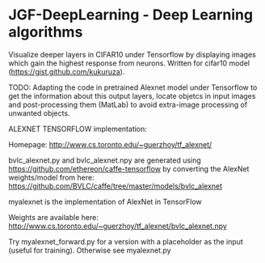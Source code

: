 # JGF-DeepLearning - Deep Learning algorithms 

Visualize deeper layers in CIFAR10 under Tensorflow by displaying images which gain the highest response from neurons. Written for cifar10 model (https://gist.github.com/kukuruza).

TODO: Adapting the code in pretrained Alexnet model under Tensorflow to get the information about this output layers, locate objetcs in input images and post-processing them (MatLab) to avoid extra-image processing of unwanted objects.

ALEXNET TENSORFLOW implementation:

Homepage:
http://www.cs.toronto.edu/~guerzhoy/tf_alexnet/

bvlc_alexnet.py and bvlc_alexnet.npy are generated using https://github.com/ethereon/caffe-tensorflow by converting the AlexNet weights/model from here:
https://github.com/BVLC/caffe/tree/master/models/bvlc_alexnet


myalexnet is the implementation of AlexNet in TensorFlow

Weights are available here:
http://www.cs.toronto.edu/~guerzhoy/tf_alexnet/bvlc_alexnet.npy

Try myalexnet_forward.py for a version with a placeholder as the input (useful for training). Otherwise see myalexnet.py

